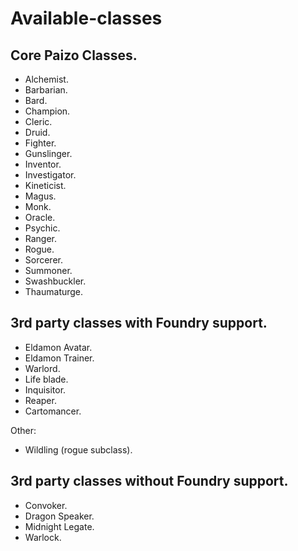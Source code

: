 # Available-classes

## Core Paizo Classes.
- Alchemist.
- Barbarian.
- Bard.
- Champion.
- Cleric.
- Druid.
- Fighter.
- Gunslinger.
- Inventor.
- Investigator.
- Kineticist.
- Magus.
- Monk.
- Oracle.
- Psychic.
- Ranger.
- Rogue.
- Sorcerer.
- Summoner.
- Swashbuckler.
- Thaumaturge.

## 3rd party classes with Foundry support.

- Eldamon Avatar. 
- Eldamon Trainer. 
- Warlord. 
- Life blade.
- Inquisitor.
- Reaper.
- Cartomancer.

Other:
- Wildling (rogue subclass).

## 3rd party classes without Foundry support.

- Convoker. 
- Dragon Speaker. 
- Midnight Legate. 
- Warlock. 

